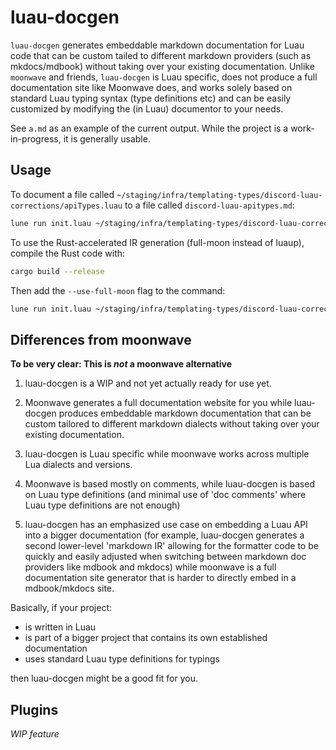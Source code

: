 # luau-docgen

``luau-docgen`` generates embeddable markdown documentation for Luau code that can be custom tailed to different markdown providers (such as mkdocs/mdbook) without taking over your existing documentation. Unlike ``moonwave`` and friends, ``luau-docgen`` is Luau specific, does not produce a full documentation site like Moonwave does, and works solely based on standard Luau typing syntax (type definitions etc) and can be easily customized by modifying the (in Luau) documentor to your needs.

See ``a.md`` as an example of the current output. While the project is a work-in-progress, it is generally usable.

## Usage

To document a file called ``~/staging/infra/templating-types/discord-luau-corrections/apiTypes.luau`` to a file called ``discord-luau-apitypes.md``:

```bash
lune run init.luau ~/staging/infra/templating-types/discord-luau-corrections/apiTypes.luau --output discord-luau-apitypes.md
```

To use the Rust-accelerated IR generation (full-moon instead of luaup), compile the Rust code with:

```bash
cargo build --release
```

Then add the ``--use-full-moon`` flag to the command:

```bash
lune run init.luau ~/staging/infra/templating-types/discord-luau-corrections/apiTypes.luau --output discord-luau-apitypes.md --use-full-moon
```

## Differences from moonwave

**To be very clear: This is *not* a moonwave alternative**

1. luau-docgen is a WIP and not yet actually ready for use yet.

2. Moonwave generates a full documentation website for you while luau-docgen produces embeddable markdown documentation that can be custom tailored to different markdown dialects without taking over your existing documentation.

3. luau-docgen is Luau specific while moonwave works across multiple Lua dialects and versions.

4. Moonwave is based mostly on comments, while luau-docgen is based on Luau type definitions (and minimal use of 'doc comments' where Luau type definitions are not enough) 

5. luau-docgen has an emphasized use case on embedding a Luau API into a bigger documentation (for example, luau-docgen generates a second lower-level 'markdown IR' allowing for the formatter code to be quickly and easily adjusted when switching between markdown doc providers like mdbook and mkdocs) while moonwave is a full documentation site generator that is harder to directly embed in a mdbook/mkdocs site.

Basically, if your project:

- is written in Luau
- is part of a bigger project that contains its own established documentation
- uses standard Luau type definitions for typings

then luau-docgen might be a good fit for you.

## Plugins

*WIP feature*